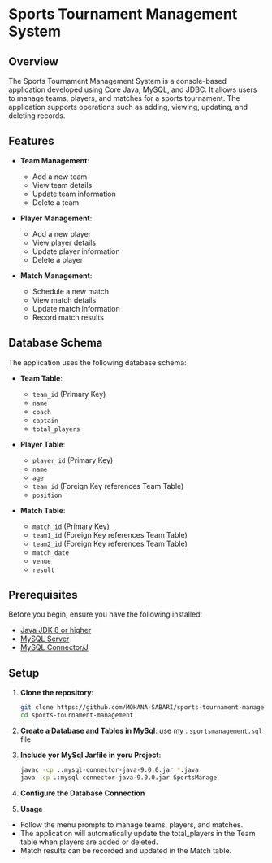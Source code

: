 # Sports Tournament Management System

## Overview

The Sports Tournament Management System is a console-based application developed using Core Java, MySQL, and JDBC. It allows users to manage teams, players, and matches for a sports tournament. The application supports operations such as adding, viewing, updating, and deleting records.

## Features

- **Team Management**:
  - Add a new team
  - View team details
  - Update team information
  - Delete a team

- **Player Management**:
  - Add a new player
  - View player details
  - Update player information
  - Delete a player

- **Match Management**:
  - Schedule a new match
  - View match details
  - Update match information
  - Record match results

## Database Schema

The application uses the following database schema:

- **Team Table**:
  - `team_id` (Primary Key)
  - `name`
  - `coach`
  - `captain`
  - `total_players`

- **Player Table**:
  - `player_id` (Primary Key)
  - `name`
  - `age`
  - `team_id` (Foreign Key references Team Table)
  - `position`

- **Match Table**:
  - `match_id` (Primary Key)
  - `team1_id` (Foreign Key references Team Table)
  - `team2_id` (Foreign Key references Team Table)
  - `match_date`
  - `venue`
  - `result`

## Prerequisites

Before you begin, ensure you have the following installed:

- [Java JDK 8 or higher](https://www.oracle.com/java/technologies/javase-downloads.html)
- [MySQL Server](https://dev.mysql.com/downloads/mysql/)
- [MySQL Connector/J](https://dev.mysql.com/downloads/connector/j/)

## Setup

1. **Clone the repository**:
   ```bash
   git clone https://github.com/MOHANA-SABARI/sports-tournament-management.git
   cd sports-tournament-management
   
2. **Create a Database and Tables in MySql**:
  use my : `sportsmanagement.sql` file

4. **Include yor MySql Jarfile in yoru Project**:
    ```bash
   javac -cp .:mysql-connector-java-9.0.0.jar *.java
   java -cp .:mysql-connector-java-9.0.0.jar SportsManage
    
5. **Configure the Database Connection**
   
6. **Usage**
- Follow the menu prompts to manage teams, players, and matches.
- The application will automatically update the total_players in the Team table when players are added or deleted.
- Match results can be recorded and updated in the Match table.
